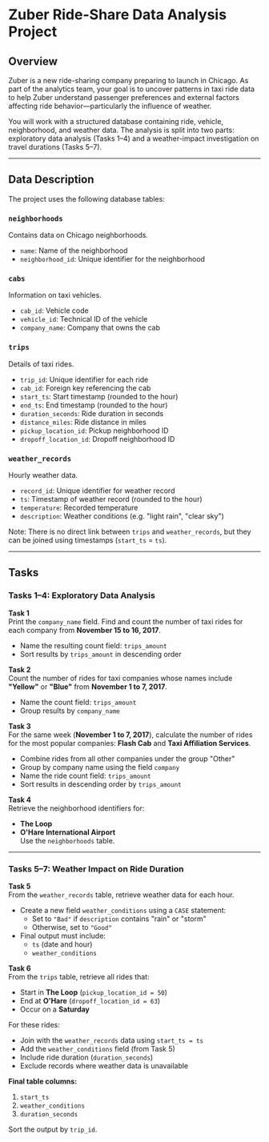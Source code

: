 # Zuber Ride-Share Data Analysis Project

## Overview

Zuber is a new ride-sharing company preparing to launch in Chicago. As part of the analytics team, your goal is to uncover patterns in taxi ride data to help Zuber understand passenger preferences and external factors affecting ride behavior—particularly the influence of weather.

You will work with a structured database containing ride, vehicle, neighborhood, and weather data. The analysis is split into two parts: exploratory data analysis (Tasks 1–4) and a weather-impact investigation on travel durations (Tasks 5–7).

---

## Data Description

The project uses the following database tables:

### `neighborhoods`  
Contains data on Chicago neighborhoods.
- `name`: Name of the neighborhood  
- `neighborhood_id`: Unique identifier for the neighborhood  

### `cabs`  
Information on taxi vehicles.
- `cab_id`: Vehicle code  
- `vehicle_id`: Technical ID of the vehicle  
- `company_name`: Company that owns the cab  

### `trips`  
Details of taxi rides.
- `trip_id`: Unique identifier for each ride  
- `cab_id`: Foreign key referencing the cab  
- `start_ts`: Start timestamp (rounded to the hour)  
- `end_ts`: End timestamp (rounded to the hour)  
- `duration_seconds`: Ride duration in seconds  
- `distance_miles`: Ride distance in miles  
- `pickup_location_id`: Pickup neighborhood ID  
- `dropoff_location_id`: Dropoff neighborhood ID  

### `weather_records`  
Hourly weather data.
- `record_id`: Unique identifier for weather record  
- `ts`: Timestamp of weather record (rounded to the hour)  
- `temperature`: Recorded temperature  
- `description`: Weather conditions (e.g. "light rain", "clear sky")  

Note: There is no direct link between `trips` and `weather_records`, but they can be joined using timestamps (`start_ts` = `ts`).

---

## Tasks

### Tasks 1–4: Exploratory Data Analysis

**Task 1**  
Print the `company_name` field. Find and count the number of taxi rides for each company from **November 15 to 16, 2017**.  
- Name the resulting count field: `trips_amount`  
- Sort results by `trips_amount` in descending order  

**Task 2**  
Count the number of rides for taxi companies whose names include **"Yellow"** or **"Blue"** from **November 1 to 7, 2017**.  
- Name the count field: `trips_amount`  
- Group results by `company_name`  

**Task 3**  
For the same week (**November 1 to 7, 2017**), calculate the number of rides for the most popular companies: **Flash Cab** and **Taxi Affiliation Services**.  
- Combine rides from all other companies under the group "Other"  
- Group by company name using the field `company`  
- Name the ride count field: `trips_amount`  
- Sort results in descending order by `trips_amount`  

**Task 4**  
Retrieve the neighborhood identifiers for:
- **The Loop**
- **O'Hare International Airport**  
Use the `neighborhoods` table.

---

### Tasks 5–7: Weather Impact on Ride Duration

**Task 5**  
From the `weather_records` table, retrieve weather data for each hour.  
- Create a new field `weather_conditions` using a `CASE` statement:
  - Set to `"Bad"` if `description` contains "rain" or "storm"  
  - Otherwise, set to `"Good"`  
- Final output must include:
  - `ts` (date and hour)
  - `weather_conditions`  

**Task 6**  
From the `trips` table, retrieve all rides that:
- Start in **The Loop** (`pickup_location_id = 50`)  
- End at **O'Hare** (`dropoff_location_id = 63`)  
- Occur on a **Saturday**  

For these rides:
- Join with the `weather_records` data using `start_ts = ts`  
- Add the `weather_conditions` field (from Task 5)  
- Include ride duration (`duration_seconds`)  
- Exclude records where weather data is unavailable  

**Final table columns:**
1. `start_ts`
2. `weather_conditions`
3. `duration_seconds`

Sort the output by `trip_id`.

